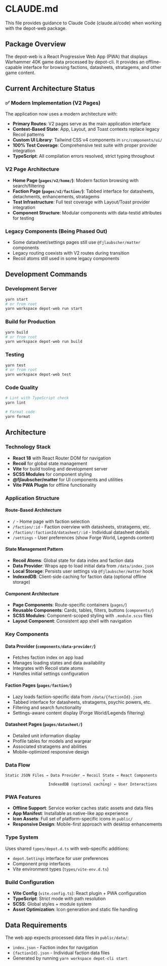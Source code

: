 # CLAUDE.md

This file provides guidance to Claude Code (claude.ai/code) when working with the depot-web package.

## Package Overview

The depot-web is a React Progressive Web App (PWA) that displays Warhammer 40K game data processed by depot-cli. It provides an offline-capable interface for browsing factions, datasheets, stratagems, and other game content.

## Current Architecture Status

### ✅ Modern Implementation (V2 Pages)
The application now uses a modern architecture with:
- **Primary Routes**: V2 pages serve as the main application interface
- **Context-Based State**: App, Layout, and Toast contexts replace legacy Recoil patterns
- **Custom UI Library**: Tailwind CSS v4 components in `src/components/ui/`
- **100% Test Coverage**: Comprehensive test suite with proper provider integration
- **TypeScript**: All compilation errors resolved, strict typing throughout

### V2 Page Architecture
- **Home Page (`pages/v2/home/`)**: Modern faction browsing with search/filtering
- **Faction Page (`pages/v2/faction/`)**: Tabbed interface for datasheets, detachments, enhancements, stratagems
- **Test Infrastructure**: Full test coverage with Layout/Toast provider integration
- **Component Structure**: Modular components with data-testid attributes for testing

### Legacy Components (Being Phased Out)
- Some datasheet/settings pages still use `@fjlaubscher/matter` components
- Legacy routing coexists with V2 routes during transition
- Recoil atoms still used in some legacy components

## Development Commands

### Development Server
```bash
yarn start
# or from root
yarn workspace depot-web run start
```

### Build for Production
```bash
yarn build
# or from root
yarn workspace depot-web run build
```

### Testing
```bash
yarn test
# or from root
yarn workspace depot-web test
```

### Code Quality
```bash
# Lint with TypeScript check
yarn lint

# Format code
yarn format
```

## Architecture

### Technology Stack
- **React 18** with React Router DOM for navigation
- **Recoil** for global state management
- **Vite** for build tooling and development server
- **SCSS Modules** for component styling
- **@fjlaubscher/matter** for UI components and utilities
- **Vite PWA Plugin** for offline functionality

### Application Structure

#### Route-Based Architecture
- `/` - Home page with faction selection
- `/faction/:id` - Faction overview with datasheets, stratagems, etc.
- `/faction/:factionId/datasheet/:id` - Individual datasheet details
- `/settings` - User preferences (show Forge World, Legends content)

#### State Management Pattern
- **Recoil Atoms**: Global state for data index and faction data
- **Data Provider**: Wraps app to load initial data from `/data/index.json`
- **Local Storage**: Persists user settings via `@fjlaubscher/matter` hook
- **IndexedDB**: Client-side caching for faction data (optional offline storage)

#### Component Architecture
- **Page Components**: Route-specific containers (`pages/`)
- **Reusable Components**: Cards, tables, filters, buttons (`components/`)
- **SCSS Modules**: Component-scoped styling with `.module.scss` files
- **Layout Component**: Consistent app shell with navigation

### Key Components

#### Data Provider (`components/data-provider/`)
- Fetches faction index on app load
- Manages loading states and data availability
- Integrates with Recoil state atoms
- Handles initial settings configuration

#### Faction Pages (`pages/faction/`)
- Lazy loads faction-specific data from `/data/{factionId}.json`
- Tabbed interface for datasheets, stratagems, psychic powers, etc.
- Filtering and search functionality
- Settings-aware content display (Forge World/Legends filtering)

#### Datasheet Pages (`pages/datasheet/`)
- Detailed unit information display
- Profile tables for models and wargear
- Associated stratagems and abilities
- Mobile-optimized responsive design

### Data Flow

```
Static JSON Files → Data Provider → Recoil State → React Components
                                           ↓
                   IndexedDB (optional caching) ← User Interactions
```

### PWA Features
- **Offline Support**: Service worker caches static assets and data files
- **App Manifest**: Installable as native-like app experience
- **Icon Assets**: Full set of platform-specific icons in `public/`
- **Responsive Design**: Mobile-first approach with desktop enhancements

### Type System
Uses shared `types/depot.d.ts` with web-specific additions:
- `depot.Settings` interface for user preferences
- Component prop interfaces
- Vite environment types (`types/vite-env.d.ts`)

### Build Configuration
- **Vite Config** (`vite.config.ts`): React plugin + PWA configuration  
- **TypeScript**: Strict mode with path resolution
- **SCSS**: Global styles + module system
- **Asset Optimization**: Icon generation and static file handling

## Data Requirements

The web app expects processed data files in `public/data/`:
- `index.json` - Faction index for navigation
- `{factionId}.json` - Individual faction data files
- Generated by running `yarn workspace depot-cli start`